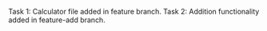 Task 1: Calculator file added in feature branch.
Task 2: Addition functionality added in feature-add branch.
